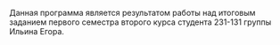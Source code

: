 Данная программа является результатом работы над итоговым заданием первого семестра второго курса студента 231-131 группы Ильина Егора.
